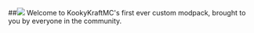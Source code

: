 ##![](http://i.imgur.com/ecRfMFr.png)
Welcome to KookyKraftMC's first ever custom modpack, brought to you by everyone in the community.
